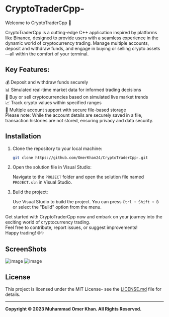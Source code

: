 # CryptoTraderCpp-

Welcome to CryptoTraderCpp 🚀

CryptoTraderCpp is a cutting-edge C++ application inspired by platforms like Binance, designed to provide users with a seamless experience in the dynamic world of cryptocurrency trading. Manage multiple accounts, deposit and withdraw funds, and engage in buying or selling crypto assets—all within the comfort of your terminal.

## Key Features:

💰 Deposit and withdraw funds securely <br>
📊 Simulated real-time market data for informed trading decisions <br>
🔄 Buy or sell cryptocurrencies based on simulated live market trends <br>
📈 Track crypto values within specified ranges <br>
📁 Multiple account support with secure file-based storage <br>
Please note: While the account details are securely saved in a file, transaction histories are not stored, ensuring privacy and data security. <br>

## Installation

1. Clone the repository to your local machine:

    ```bash
    git clone https://github.com/OmerKhan24/CryptoTraderCpp-.git

2. Open the solution file in Visual Studio:

    Navigate to the `PROJECT` folder and open the solution file named `PROJECT.sln` in Visual Studio.

3. Build the project:

    Use Visual Studio to build the project. You can press `Ctrl + Shift + B` or select the "Build" option from the menu.

Get started with CryptoTraderCpp now and embark on your journey into the exciting world of cryptocurrency trading. <br>
Feel free to contribute, report issues, or suggest improvements! <br>
Happy trading! 🌐✨

## ScreenShots
![image](https://github.com/OmerKhan24/CryptoTraderCpp-/assets/140423734/eeb07000-24c0-44e6-9094-c7f391b12abe)
![image](https://github.com/OmerKhan24/CryptoTraderCpp-/assets/140423734/a254a4ea-f8a0-4e7f-ba2e-8beab0a3c309)



## License

This project is licensed under the MIT License- see the [LICENSE.md](https://github.com/OmerKhan24/CryptoTraderCpp-/blob/main/LICENSE) file for details.

  ---
  
**Copyright © 2023 Muhammad Omer Khan. All Rights Reserved.**
